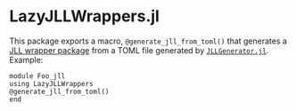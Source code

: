 # LazyJLLWrappers.jl

This package exports a macro, `@generate_jll_from_toml()` that generates a [JLL wrapper package](https://docs.binarybuilder.org/stable/jll/) from a TOML file generated by [`JLLGenerator.jl`](https://github.com/JuliaPackaging/BinaryBuilder2.jl/tree/main/JLLGenerator.jl).
Example:

```
module Foo_jll
using LazyJLLWrappers
@generate_jll_from_toml()
end
```
